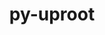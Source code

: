 ---
title: "py-uproot"
layout: cache
categories: [package, develop]
meta: {"compilers": ["gcc@=11.4.0"], "num_specs": 11, "num_specs_by_stack": {"hep": 10, "root": 11}, "oss": ["ubuntu22.04"], "platforms": ["linux"], "stacks": ["hep", "root"], "targets": ["x86_64_v3"], "versions": ["4.3.7"]}
spec_details: [{"compiler": "gcc@=11.4.0", "hash": "2ouifflfiql2kc5fma7trwfthfi73kvl", "os": "ubuntu22.04", "platform": "linux", "size": "-", "stacks": ["hep", "root"], "target": "x86_64_v3", "variants": ["build_system=python_pip", "+lz4", "+xrootd", "+zstd"], "versions": ["4.3.7"]}, {"compiler": "gcc@=11.4.0", "hash": "4ag4npxqaqfm4qrypbg2mnyqhy7gvtso", "os": "ubuntu22.04", "platform": "linux", "size": "-", "stacks": ["hep", "root"], "target": "x86_64_v3", "variants": ["build_system=python_pip", "+lz4", "+xrootd", "+zstd"], "versions": ["4.3.7"]}, {"compiler": "gcc@=11.4.0", "hash": "52dhlwde7djvmceo6npowwcqddw3hqjn", "os": "ubuntu22.04", "platform": "linux", "size": "-", "stacks": ["hep", "root"], "target": "x86_64_v3", "variants": ["build_system=python_pip", "+lz4", "+xrootd", "+zstd"], "versions": ["4.3.7"]}, {"compiler": "gcc@=11.4.0", "hash": "5kk6avteo7g56smzpf3ls5kzxl6fh2ry", "os": "ubuntu22.04", "platform": "linux", "size": "-", "stacks": ["hep", "root"], "target": "x86_64_v3", "variants": ["build_system=python_pip", "+lz4", "+xrootd", "+zstd"], "versions": ["4.3.7"]}, {"compiler": "gcc@=11.4.0", "hash": "ifthvglbdryyfgjinjdkrt6vn36z3rcd", "os": "ubuntu22.04", "platform": "linux", "size": "-", "stacks": ["hep", "root"], "target": "x86_64_v3", "variants": ["build_system=python_pip", "+lz4", "+xrootd", "+zstd"], "versions": ["4.3.7"]}, {"compiler": "gcc@=11.4.0", "hash": "llm53k4rtbbrk4nsmg5uxn3d4lk4trww", "os": "ubuntu22.04", "platform": "linux", "size": "-", "stacks": ["hep", "root"], "target": "x86_64_v3", "variants": ["build_system=python_pip", "+lz4", "+xrootd", "+zstd"], "versions": ["4.3.7"]}, {"compiler": "gcc@=11.4.0", "hash": "p5xeabg47t2ikkam37bpzxvqgmfx6zye", "os": "ubuntu22.04", "platform": "linux", "size": "-", "stacks": ["hep", "root"], "target": "x86_64_v3", "variants": ["build_system=python_pip", "+lz4", "+xrootd", "+zstd"], "versions": ["4.3.7"]}, {"compiler": "gcc@=11.4.0", "hash": "tq75erhkwsjhgxbxhqdcvijhhak33tk3", "os": "ubuntu22.04", "platform": "linux", "size": "-", "stacks": ["hep", "root"], "target": "x86_64_v3", "variants": ["build_system=python_pip", "+lz4", "+xrootd", "+zstd"], "versions": ["4.3.7"]}, {"compiler": "gcc@=11.4.0", "hash": "vubws2qcwifmpr6gabmsvy22rv4padjf", "os": "ubuntu22.04", "platform": "linux", "size": "-", "stacks": ["root"], "target": "x86_64_v3", "variants": ["build_system=python_pip", "+lz4", "+xrootd", "+zstd"], "versions": ["4.3.7"]}, {"compiler": "gcc@=11.4.0", "hash": "x63jzz2snvsk4obf7ieiqlxv76dvexma", "os": "ubuntu22.04", "platform": "linux", "size": "-", "stacks": ["hep", "root"], "target": "x86_64_v3", "variants": ["build_system=python_pip", "+lz4", "+xrootd", "+zstd"], "versions": ["4.3.7"]}, {"compiler": "gcc@=11.4.0", "hash": "xdvtfzuoec2huy6xqzh54telhtgnxx2s", "os": "ubuntu22.04", "platform": "linux", "size": "-", "stacks": ["hep", "root"], "target": "x86_64_v3", "variants": ["build_system=python_pip", "+lz4", "+xrootd", "+zstd"], "versions": ["4.3.7"]}]
---